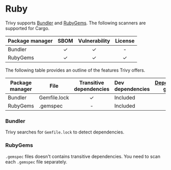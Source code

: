# Ruby

Trivy supports [Bundler][bundler] and [RubyGems][rubygems].
The following scanners are supported for Cargo.

| Package manager | SBOM | Vulnerability | License |
|-----------------|:----:|:-------------:|:-------:|
| Bundler         |  ✓   |       ✓       |    -    |
| RubyGems        |  ✓   |       ✓       |    ✓    |


The following table provides an outline of the features Trivy offers.

| Package manager | File         | Transitive dependencies | Dev dependencies | [Dependency graph][dependency-graph] | Position |
|-----------------|--------------|:-----------------------:|:-----------------|:------------------------------------:|:--------:|
| Bundler         | Gemfile.lock |            ✓            | Included         |                  ✓                   |    ✓     |
| RubyGems        | .gemspec     |            -            | Included         |                  -                   |    -     |


### Bundler
Trivy searches for `Gemfile.lock` to detect dependencies. 


### RubyGems
`.gemspec` files doesn't contains transitive dependencies. You need to scan each `.gemspec` file separately.

[bundler]: https://bundler.io
[rubygems]: https://rubygems.org/
[dependency-graph]: ../../configuration/reporting.md#show-origins-of-vulnerable-dependencies

